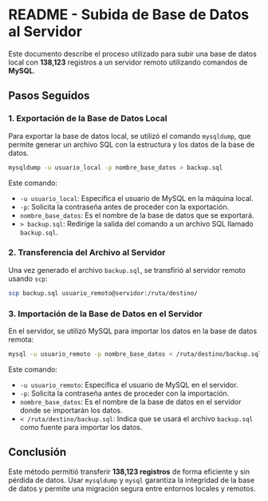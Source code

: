 # README - Subida de Base de Datos al Servidor

Este documento describe el proceso utilizado para subir una base de datos local con **138,123** registros a un servidor remoto utilizando comandos de **MySQL**.

## Pasos Seguidos

### 1. **Exportación de la Base de Datos Local**
Para exportar la base de datos local, se utilizó el comando `mysqldump`, que permite generar un archivo SQL con la estructura y los datos de la base de datos.

```bash
mysqldump -u usuario_local -p nombre_base_datos > backup.sql
```

Este comando:
- `-u usuario_local`: Especifica el usuario de MySQL en la máquina local.
- `-p`: Solicita la contraseña antes de proceder con la exportación.
- `nombre_base_datos`: Es el nombre de la base de datos que se exportará.
- `> backup.sql`: Redirige la salida del comando a un archivo SQL llamado `backup.sql`.

### 2. **Transferencia del Archivo al Servidor**
Una vez generado el archivo `backup.sql`, se transfirió al servidor remoto usando `scp`:

```bash
scp backup.sql usuario_remoto@servidor:/ruta/destino/
```

### 3. **Importación de la Base de Datos en el Servidor**
En el servidor, se utilizó MySQL para importar los datos en la base de datos remota:

```bash
mysql -u usuario_remoto -p nombre_base_datos < /ruta/destino/backup.sql
```

Este comando:
- `-u usuario_remoto`: Especifica el usuario de MySQL en el servidor.
- `-p`: Solicita la contraseña antes de proceder con la importación.
- `nombre_base_datos`: Es el nombre de la base de datos en el servidor donde se importarán los datos.
- `< /ruta/destino/backup.sql`: Indica que se usará el archivo `backup.sql` como fuente para importar los datos.

## Conclusión
Este método permitió transferir **138,123 registros** de forma eficiente y sin pérdida de datos. Usar `mysqldump` y `mysql` garantiza la integridad de la base de datos y permite una migración segura entre entornos locales y remotos.

